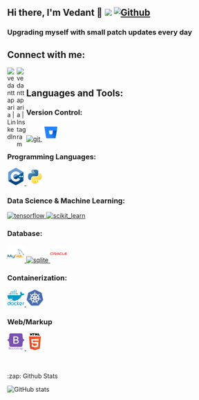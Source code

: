 ## Hi there, I'm Vedant 👋  ![](https://visitor-badge.laobi.icu/badge?page_id=vedanttaparia.vedant)    [![Github](https://img.shields.io/github/followers/vedanttaparia?label=Follow&style=social)](https://github.com/vedanttaparia)

### Upgrading myself with small patch updates every day


## Connect with me:


[<img align="left" alt="vedanttaparia | LinkedIn" width="22px" src="https://cdn.jsdelivr.net/npm/simple-icons@v3/icons/linkedin.svg" />][linkedin]
[<img align="left" alt="vedanttaparia | Instagram" width="22px" src="https://cdn.jsdelivr.net/npm/simple-icons@3.7.0/icons/gmail.svg" />][gmail]

<br />

## Languages and Tools:


<p align="left"> 

### Version Control:
<a href="https://git-scm.com/" target="_blank"> <img src="https://www.vectorlogo.zone/logos/git-scm/git-scm-icon.svg" alt="git" width="40" height="40"/> </a>
<a href="https://www.bitbucket.com" target="_blank"> <img src="https://raw.githubusercontent.com/devicons/devicon/master/icons/bitbucket/bitbucket-original.svg" alt="bitbucket" width="40" height="40"/> </a>

### Programming Languages:
<a href="https://www.w3schools.com/cpp/" target="_blank"> <img src="https://raw.githubusercontent.com/devicons/devicon/master/icons/cplusplus/cplusplus-original.svg" alt="cplusplus" width="40" height="40"/> </a> 
<a href="https://www.python.org" target="_blank"> <img src="https://raw.githubusercontent.com/devicons/devicon/master/icons/python/python-original.svg" alt="python" width="40" height="40"/> </a>


### Data Science & Machine Learning:
<a href="https://www.tensorflow.org" target="_blank"> <img src="https://www.vectorlogo.zone/logos/tensorflow/tensorflow-icon.svg" alt="tensorflow" width="40" height="40"/> </a>
<a href="https://scikit-learn.org/" target="_blank"> <img src="https://upload.wikimedia.org/wikipedia/commons/0/05/Scikit_learn_logo_small.svg" alt="scikit_learn" width="40" height="40"/> </a> 

### Database:
<a href="https://www.mysql.com/" target="_blank"> <img src="https://raw.githubusercontent.com/devicons/devicon/master/icons/mysql/mysql-original-wordmark.svg" alt="mysql" width="40" height="40"/> </a> 
<a href="https://www.sqlite.org/" target="_blank"> <img src="https://www.vectorlogo.zone/logos/sqlite/sqlite-icon.svg" alt="sqlite" width="40" height="40"/> </a>
<a href="https://www.oracle.com/" target="_blank"> <img src="https://raw.githubusercontent.com/devicons/devicon/master/icons/oracle/oracle-original.svg" alt="oracle" width="40" height="40"/> </a>

### Containerization:
<a href="https://www.docker.com/" target="_blank"> <img src="https://raw.githubusercontent.com/devicons/devicon/master/icons/docker/docker-plain-wordmark.svg" alt="docker" width="40" height="40"/> </a>
<a href="https://kubernetes.io/" target="_blank"> <img src="https://raw.githubusercontent.com/devicons/devicon/master/icons/kubernetes/kubernetes-plain.svg" alt="k8s" width="40" height="40"/> </a>

### Web/Markup
<a href="https://getbootstrap.com" target="_blank"> <img src="https://raw.githubusercontent.com/devicons/devicon/master/icons/bootstrap/bootstrap-plain-wordmark.svg" alt="bootstrap" width="40" height="40"/> </a>
<a href="https://www.w3.org/html/" target="_blank"> <img src="https://raw.githubusercontent.com/devicons/devicon/master/icons/html5/html5-original-wordmark.svg" alt="html5" width="40" height="40"/> </a>
</p>



<br />
<br />


<summary>:zap: Github Stats</summary>

![GitHub stats](https://github-readme-stats.vercel.app/api?username=vedanttaparia&show_icons=true&theme=tokyonight&count_private=true) 


[website]: https://tawise.in
[linkedin]: https://www.linkedin.com/in/vedant-taparia-3669b1172/
[gmail]: mailto:vedant.taparia123@gmail.com
